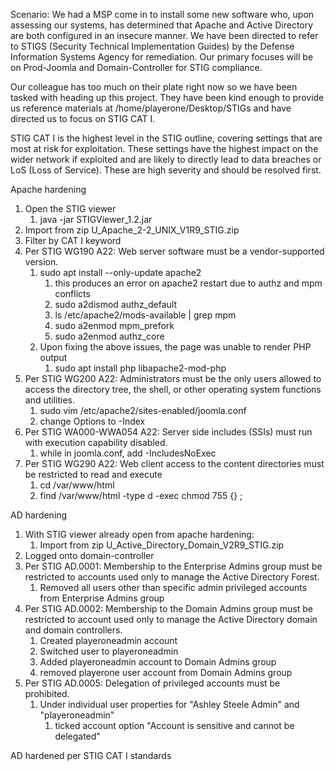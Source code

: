 

Scenario: We had a MSP come in to install some new software who, upon assessing our systems, has determined that Apache and Active Directory are both configured in an insecure manner. We have been directed to refer to STIGS (Security Technical Implementation Guides) by the Defense Information Systems Agency for remediation. Our primary focuses will be on Prod-Joomla and Domain-Controller for STIG compliance. 

Our colleague has too much on their plate right now so we have been tasked with heading up this project. They have been kind enough to provide us reference materials at /home/playerone/Desktop/STIGs and have directed us to focus on STIG CAT I. 

STIG CAT I is the highest level in the STIG outline, covering settings that are most at risk for exploitation. These settings have the highest impact on the wider network if exploited and are likely to directly lead to data breaches or LoS (Loss of Service). These are high severity and should be resolved first.


Apache hardening

1) Open the STIG viewer
	1) java -jar STIGViewer_1.2.jar
2) Import from zip U_Apache_2-2_UNIX_V1R9_STIG.zip
3) Filter by CAT I keyword
4) Per STIG WG190 A22: Web server software must be a vendor-supported version.
	1) sudo apt install --only-update apache2
		1) this produces an error on apache2 restart due to authz and mpm conflicts
		2) sudo a2dismod authz_default
		3) ls /etc/apache2/mods-available | grep mpm
		4) sudo a2enmod mpm_prefork
		5) sudo a2enmod authz_core
	2) Upon fixing the above issues, the page was unable to render PHP output
		1) sudo apt install php libapache2-mod-php
5) Per STIG WG200 A22: Administrators must be the only users allowed to access the directory tree, the shell, or other operating system functions and utilities.
	1) sudo vim /etc/apache2/sites-enabled/joomla.conf
	2) change Options to -Index
6) Per STIG WA000-WWA054 A22: Server side includes (SSIs) must run with execution capability disabled.
	1) while in joomla.conf, add -IncludesNoExec
7) Per STIG WG290 A22: Web client access to the content directories must be restricted to read and execute
	1) cd /var/www/html
	2) find /var/www/html -type d -exec chmod 755 {} \;



AD hardening

1) With STIG viewer already open from apache hardening:
	1) Import from zip U_Active_Directory_Domain_V2R9_STIG.zip
2) Logged onto domain-controller
3) Per STIG AD.0001: Membership to the Enterprise Admins group must be restricted to accounts used only to manage the Active Directory Forest. 
	1) Removed all users other than specific admin privileged accounts from Enterprise Admins group
4) Per STIG AD.0002: Membership to the Domain Admins group must be restricted to account used only to manage the Active Directory domain and domain controllers.
	1) Created playeroneadmin account
	2) Switched user to playeroneadmin
	3) Added playeroneadmin account to Domain Admins group
	4) removed playerone user account from Domain Admins group
5) Per STIG AD.0005: Delegation of privileged accounts must be prohibited.
	1) Under individual user properties for "Ashley Steele Admin" and "playeroneadmin"
		1) ticked account option "Account is sensitive and cannot be delegated"

AD hardened per STIG CAT I standards